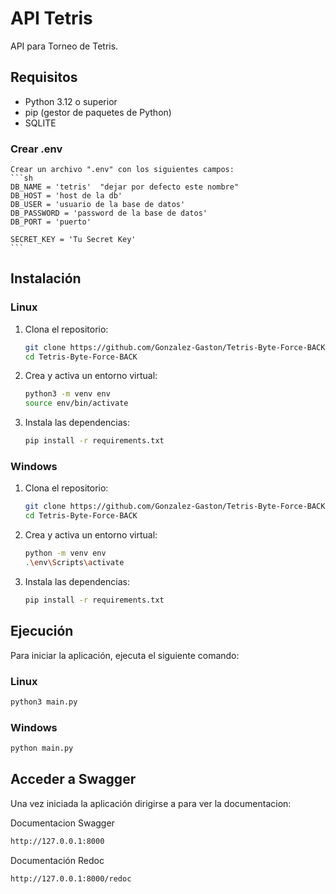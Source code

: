 # API Tetris

API para Torneo de Tetris.

## Requisitos

- Python 3.12 o superior
- pip (gestor de paquetes de Python)
- SQLITE

### Crear .env
    Crear un archivo ".env" con los siguientes campos:
    ```sh
    DB_NAME = 'tetris'  "dejar por defecto este nombre"
    DB_HOST = 'host de la db'
    DB_USER = 'usuario de la base de datos'
    DB_PASSWORD = 'password de la base de datos'
    DB_PORT = 'puerto'

    SECRET_KEY = 'Tu Secret Key'
    ```

## Instalación

### Linux

1. Clona el repositorio:

    ```sh
    git clone https://github.com/Gonzalez-Gaston/Tetris-Byte-Force-BACK.git
    cd Tetris-Byte-Force-BACK
    ```

2. Crea y activa un entorno virtual:

    ```sh
    python3 -m venv env
    source env/bin/activate
    ```

3. Instala las dependencias:

    ```sh
    pip install -r requirements.txt
    ```

### Windows

1. Clona el repositorio:

    ```sh
    git clone https://github.com/Gonzalez-Gaston/Tetris-Byte-Force-BACK.git
    cd Tetris-Byte-Force-BACK
    ```

2. Crea y activa un entorno virtual:

    ```sh
    python -m venv env
    .\env\Scripts\activate
    ```

3. Instala las dependencias:

    ```sh
    pip install -r requirements.txt
    ```

## Ejecución

Para iniciar la aplicación, ejecuta el siguiente comando:

### Linux

```sh
python3 main.py
```

### Windows

```sh
python main.py
```

## Acceder a Swagger

Una vez iniciada la aplicación dirigirse a para ver la documentacion:

Documentacion Swagger
```sh
http://127.0.0.1:8000
```

Documentación Redoc 
```sh
http://127.0.0.1:8000/redoc
```